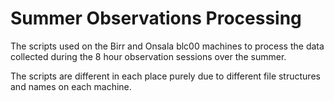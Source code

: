 # Summer Observations Processing
The scripts used on the Birr and Onsala blc00 machines to process the data collected during the 8 hour observation sessions over the summer.

The scripts are different in each place purely due to different file structures and names on each machine.
